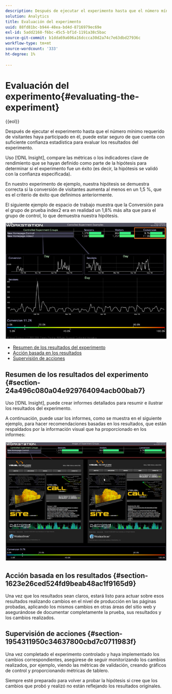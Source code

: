 ```yaml
---
description: Después de ejecutar el experimento hasta que el número mínimo requerido de visitantes haya participado en él, puede estar seguro de que cuenta con suficiente confianza estadística para evaluar los resultados del experimento.
solution: Analytics
title: Evaluación del experimento
uuid: 88fd81bc-b944-48ea-bd4d-8716979ec69e
exl-id: 5add2168-f6bc-45c5-bf1d-1191a38c5bac
source-git-commit: b1dda69a606a16dccca30d2a74c7e63dbd27936c
workflow-type: tm+mt
source-wordcount: '333'
ht-degree: 1%

---
```


# Evaluación del experimento{#evaluating-the-experiment}

{{eol}}

Después de ejecutar el experimento hasta que el número mínimo requerido de visitantes haya participado en él, puede estar seguro de que cuenta con suficiente confianza estadística para evaluar los resultados del experimento.

Uso [!DNL Insight], compare las métricas o los indicadores clave de rendimiento que se hayan definido como parte de la hipótesis para determinar si el experimento fue un éxito (es decir, la hipótesis se validó con la confianza especificada).

En nuestro experimento de ejemplo, nuestra hipótesis se demuestra correcta si la conversión de visitantes aumenta al menos en un 1,5 %, que es el criterio de éxito que definimos anteriormente.

El siguiente ejemplo de espacio de trabajo muestra que la Conversión para el grupo de prueba index2 era en realidad un 1,8% más alta que para el grupo de control, lo que demuestra nuestra hipótesis.

![](assets/experimentresults.png)

* [Resumen de los resultados del experimento](../../../home/c-undst-ctrld-exp/c-vw-rslts/c-ev-exp.md#section-24a496c080a04e929764094acb00bab7)
* [Acción basada en los resultados](../../../home/c-undst-ctrld-exp/c-vw-rslts/c-ev-exp.md#section-1623e26ced524fd9beab48ac1f9165d9)
* [Supervisión de acciones](../../../home/c-undst-ctrld-exp/c-vw-rslts/c-ev-exp.md#section-1954311950c34637800cbd7c0711983f)

## Resumen de los resultados del experimento {#section-24a496c080a04e929764094acb00bab7}

Uso [!DNL Insight], puede crear informes detallados para resumir e ilustrar los resultados del experimento.

A continuación, puede usar los informes, como se muestra en el siguiente ejemplo, para hacer recomendaciones basadas en los resultados, que están respaldados por la información visual que ha proporcionado en los informes:

![](assets/experimentresults2.png)

## Acción basada en los resultados {#section-1623e26ced524fd9beab48ac1f9165d9}

Una vez que los resultados sean claros, estará listo para actuar sobre esos resultados realizando cambios en el nivel de producción en las páginas probadas, aplicando los mismos cambios en otras áreas del sitio web y asegurándose de documentar completamente la prueba, sus resultados y los cambios realizados.

## Supervisión de acciones {#section-1954311950c34637800cbd7c0711983f}

Una vez completado el experimento controlado y haya implementado los cambios correspondientes, asegúrese de seguir monitorizando los cambios realizados, por ejemplo, viendo las métricas de validación, creando gráficos de control y proporcionando métricas de tablero.

Siempre esté preparado para volver a probar la hipótesis si cree que los cambios que probó y realizó no están reflejando los resultados originales.
